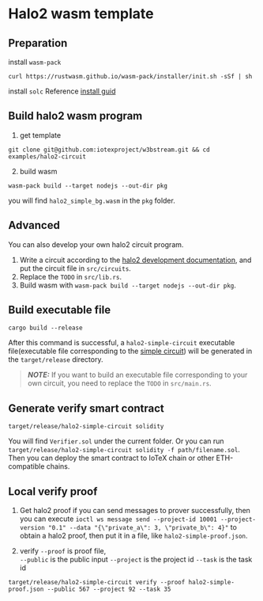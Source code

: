 Halo2 wasm template
==================

## Preparation
install `wasm-pack`
``` shell
curl https://rustwasm.github.io/wasm-pack/installer/init.sh -sSf | sh
```

install `solc`
Reference [install guid](https://docs.soliditylang.org/en/v0.8.9/installing-solidity.html)

## Build halo2 wasm program
1. get template 

``` shell
git clone git@github.com:iotexproject/w3bstream.git && cd examples/halo2-circuit
```

2. build wasm

``` shell
wasm-pack build --target nodejs --out-dir pkg
```

you will find `halo2_simple_bg.wasm` in the `pkg` folder.

## Advanced
You can also develop your own halo2 circuit program.

1. Write a circuit according to the [halo2 development documentation](https://zcash.github.io/halo2/user/simple-example.html), and put the circuit file in `src/circuits`.
2. Replace the `TODO` in `src/lib.rs`.
3. Build wasm with `wasm-pack build --target nodejs --out-dir pkg`.

## Build executable file

``` shell
cargo build --release
```

After this command is successful, a `halo2-simple-circuit` executable file(executable file corresponding to the [simple circuit](./src/circuits/simple.rs)) will be generated in the `target/release` directory.

> **_NOTE:_**
> If you want to build an executable file corresponding to your own circuit, you need to replace the `TODO` in `src/main.rs`.

## Generate verify smart contract

``` shell
target/release/halo2-simple-circuit solidity
```
You will find `Verifier.sol` under the current folder. Or you can run `target/release/halo2-simple-circuit solidity -f path/filename.sol`.
Then you can deploy the smart contract to IoTeX chain or other ETH-compatible chains.

## Local verify proof
1. Get halo2 proof 
if you can send messages to prover successfully, then you can execute `ioctl ws message send --project-id 10001 --project-version "0.1" --data "{\"private_a\": 3, \"private_b\": 4}"` to obtain a halo2 proof, then put it in a file, like `halo2-simple-proof.json`.

2. verify
`--proof` is proof file,  
`--public` is the public input
`--project` is the project id
`--task` is the task id

``` shell
target/release/halo2-simple-circuit verify --proof halo2-simple-proof.json --public 567 --project 92 --task 35
```
